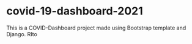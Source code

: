 # covid-19-dashboard-2021
This is a COVID-Dashboard project made using Bootstrap template and Django.
RIto
